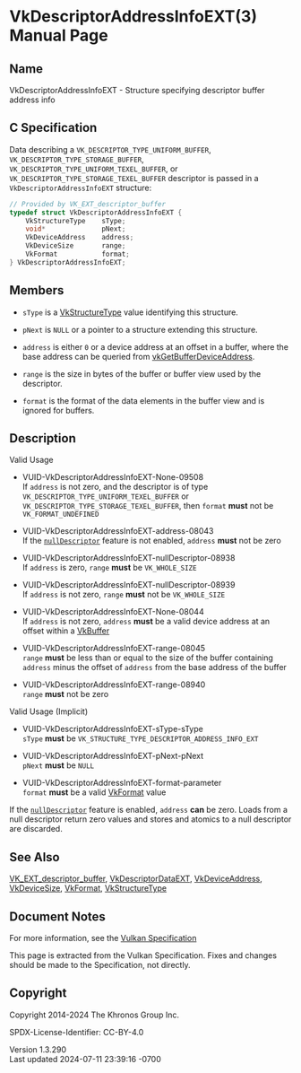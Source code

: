 # VkDescriptorAddressInfoEXT(3) Manual Page

## Name

VkDescriptorAddressInfoEXT - Structure specifying descriptor buffer
address info



## <a href="#_c_specification" class="anchor"></a>C Specification

Data describing a `VK_DESCRIPTOR_TYPE_UNIFORM_BUFFER`,
`VK_DESCRIPTOR_TYPE_STORAGE_BUFFER`,
`VK_DESCRIPTOR_TYPE_UNIFORM_TEXEL_BUFFER`, or
`VK_DESCRIPTOR_TYPE_STORAGE_TEXEL_BUFFER` descriptor is passed in a
`VkDescriptorAddressInfoEXT` structure:

``` c
// Provided by VK_EXT_descriptor_buffer
typedef struct VkDescriptorAddressInfoEXT {
    VkStructureType    sType;
    void*              pNext;
    VkDeviceAddress    address;
    VkDeviceSize       range;
    VkFormat           format;
} VkDescriptorAddressInfoEXT;
```

## <a href="#_members" class="anchor"></a>Members

- `sType` is a [VkStructureType](https://registry.khronos.org/vulkan/specs/1.3-extensions/man/html/VkStructureType.html) value identifying
  this structure.

- `pNext` is `NULL` or a pointer to a structure extending this
  structure.

- `address` is either `0` or a device address at an offset in a buffer,
  where the base address can be queried from
  [vkGetBufferDeviceAddress](https://registry.khronos.org/vulkan/specs/1.3-extensions/man/html/vkGetBufferDeviceAddress.html).

- `range` is the size in bytes of the buffer or buffer view used by the
  descriptor.

- `format` is the format of the data elements in the buffer view and is
  ignored for buffers.

## <a href="#_description" class="anchor"></a>Description

Valid Usage

- <a href="#VUID-VkDescriptorAddressInfoEXT-None-09508"
  id="VUID-VkDescriptorAddressInfoEXT-None-09508"></a>
  VUID-VkDescriptorAddressInfoEXT-None-09508  
  If `address` is not zero, and the descriptor is of type
  `VK_DESCRIPTOR_TYPE_UNIFORM_TEXEL_BUFFER` or
  `VK_DESCRIPTOR_TYPE_STORAGE_TEXEL_BUFFER`, then `format` **must** not
  be `VK_FORMAT_UNDEFINED`

- <a href="#VUID-VkDescriptorAddressInfoEXT-address-08043"
  id="VUID-VkDescriptorAddressInfoEXT-address-08043"></a>
  VUID-VkDescriptorAddressInfoEXT-address-08043  
  If the <a
  href="https://registry.khronos.org/vulkan/specs/1.3-extensions/html/vkspec.html#features-nullDescriptor"
  target="_blank" rel="noopener"><code>nullDescriptor</code></a> feature
  is not enabled, `address` **must** not be zero

- <a href="#VUID-VkDescriptorAddressInfoEXT-nullDescriptor-08938"
  id="VUID-VkDescriptorAddressInfoEXT-nullDescriptor-08938"></a>
  VUID-VkDescriptorAddressInfoEXT-nullDescriptor-08938  
  If `address` is zero, `range` **must** be `VK_WHOLE_SIZE`

- <a href="#VUID-VkDescriptorAddressInfoEXT-nullDescriptor-08939"
  id="VUID-VkDescriptorAddressInfoEXT-nullDescriptor-08939"></a>
  VUID-VkDescriptorAddressInfoEXT-nullDescriptor-08939  
  If `address` is not zero, `range` **must** not be `VK_WHOLE_SIZE`

- <a href="#VUID-VkDescriptorAddressInfoEXT-None-08044"
  id="VUID-VkDescriptorAddressInfoEXT-None-08044"></a>
  VUID-VkDescriptorAddressInfoEXT-None-08044  
  If `address` is not zero, `address` **must** be a valid device address
  at an offset within a [VkBuffer](https://registry.khronos.org/vulkan/specs/1.3-extensions/man/html/VkBuffer.html)

- <a href="#VUID-VkDescriptorAddressInfoEXT-range-08045"
  id="VUID-VkDescriptorAddressInfoEXT-range-08045"></a>
  VUID-VkDescriptorAddressInfoEXT-range-08045  
  `range` **must** be less than or equal to the size of the buffer
  containing `address` minus the offset of `address` from the base
  address of the buffer

- <a href="#VUID-VkDescriptorAddressInfoEXT-range-08940"
  id="VUID-VkDescriptorAddressInfoEXT-range-08940"></a>
  VUID-VkDescriptorAddressInfoEXT-range-08940  
  `range` **must** not be zero

Valid Usage (Implicit)

- <a href="#VUID-VkDescriptorAddressInfoEXT-sType-sType"
  id="VUID-VkDescriptorAddressInfoEXT-sType-sType"></a>
  VUID-VkDescriptorAddressInfoEXT-sType-sType  
  `sType` **must** be `VK_STRUCTURE_TYPE_DESCRIPTOR_ADDRESS_INFO_EXT`

- <a href="#VUID-VkDescriptorAddressInfoEXT-pNext-pNext"
  id="VUID-VkDescriptorAddressInfoEXT-pNext-pNext"></a>
  VUID-VkDescriptorAddressInfoEXT-pNext-pNext  
  `pNext` **must** be `NULL`

- <a href="#VUID-VkDescriptorAddressInfoEXT-format-parameter"
  id="VUID-VkDescriptorAddressInfoEXT-format-parameter"></a>
  VUID-VkDescriptorAddressInfoEXT-format-parameter  
  `format` **must** be a valid [VkFormat](https://registry.khronos.org/vulkan/specs/1.3-extensions/man/html/VkFormat.html) value

If the <a
href="https://registry.khronos.org/vulkan/specs/1.3-extensions/html/vkspec.html#features-nullDescriptor"
target="_blank" rel="noopener"><code>nullDescriptor</code></a> feature
is enabled, `address` **can** be zero. Loads from a null descriptor
return zero values and stores and atomics to a null descriptor are
discarded.

## <a href="#_see_also" class="anchor"></a>See Also

[VK_EXT_descriptor_buffer](https://registry.khronos.org/vulkan/specs/1.3-extensions/man/html/VK_EXT_descriptor_buffer.html),
[VkDescriptorDataEXT](https://registry.khronos.org/vulkan/specs/1.3-extensions/man/html/VkDescriptorDataEXT.html),
[VkDeviceAddress](https://registry.khronos.org/vulkan/specs/1.3-extensions/man/html/VkDeviceAddress.html),
[VkDeviceSize](https://registry.khronos.org/vulkan/specs/1.3-extensions/man/html/VkDeviceSize.html), [VkFormat](https://registry.khronos.org/vulkan/specs/1.3-extensions/man/html/VkFormat.html),
[VkStructureType](https://registry.khronos.org/vulkan/specs/1.3-extensions/man/html/VkStructureType.html)

## <a href="#_document_notes" class="anchor"></a>Document Notes

For more information, see the <a
href="https://registry.khronos.org/vulkan/specs/1.3-extensions/html/vkspec.html#VkDescriptorAddressInfoEXT"
target="_blank" rel="noopener">Vulkan Specification</a>

This page is extracted from the Vulkan Specification. Fixes and changes
should be made to the Specification, not directly.

## <a href="#_copyright" class="anchor"></a>Copyright

Copyright 2014-2024 The Khronos Group Inc.

SPDX-License-Identifier: CC-BY-4.0

Version 1.3.290  
Last updated 2024-07-11 23:39:16 -0700

